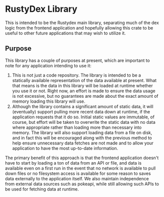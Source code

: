 # RustyDex Library

This is intended to be the Rustydex main library, separating much of the dex
logic from the frontend application and hopefully allowing this crate to be
useful to other future applications that may wish to utilize it.

## Purpose

This library has a couple of purposes at present, which are important to note
for any application intending to use it:

1. This is not just a code repository. The library is intended to be a
   statically available representation of the data available at present. What
   that means is the data in this library will be loaded at runtime whether you
   use it or not. Right now, an effort is made to ensure the data usage is not
   excessive, but no guarantees are made about the exact amount of memory
   loading this library will use.
2. Although the library contains a significant amount of static data, it will
   (eventually) support pulling more recent data down at runtime, if the
   application requests that it do so. Initial static values are immutable, of
   course, but effort will be taken to overwrite the static data with no data
   where appropriate rather than loading more than necessary into memory. The
   library will also support loading data from a file on disk, and in fact this
   will be encouraged along with the previous method to help ensure unnecessary
   data fetches are not made and to allow your application to have the most
   up-to-date information.

The primary benefit of this approach is that the frontend application doesn't
have to start by loading a ton of data from an API or file, and data is
available even on a first run in the event that no network is available to pull
down files or no filesystem access is available for some reason to saves data
externally to the application itself. We also maintain independence from
external data sources such as pokeapi, while still allowing such APIs to be used
for fetching data at runtime.
